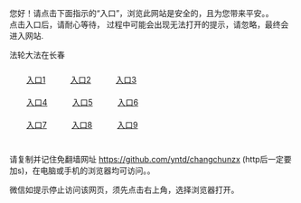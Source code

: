 您好！请点击下面指示的“入口”，浏览此网站是安全的，且为您带来平安。。 <br/>
点击入口后，请耐心等待， 过程中可能会出现无法打开的提示，请忽略，最终会进入网站. </br>

法轮大法在长春<br/>
<div style="padding:10px"><a style="margin:20px" target="_blank" href="https://d2shvs8rkf2a3f.cloudfront.net/2Qpsp?geine" id="ccLink1" rel="nofollow">入口1</a> <a target="_blank" style="margin:20px" href="https://d3odv1qmmd2ucn.cloudfront.net/2Qpsp?ppzfbzo" id="ccLink2" rel="nofollow">入口2</a> <a style="margin:20px" target="_blank" href="https://d2t42hnqgchijs.cloudfront.net/2Qpsp?zvenyrrt" id="ccLink3" rel="nofollow">入口3</a></div>

<div style="padding:10px" ><a style="margin:20px" target="_blank" href="https://d2shvs8rkf2a3f.cloudfront.net/2Qpsp?geine" id="ccLink4" rel="nofollow">入口4</a> <a style="margin:20px" href="https://d3odv1qmmd2ucn.cloudfront.net/2Qpsp?ppzfbzo" target="_blank" id="ccLink5" rel="nofollow">入口5</a> <a style="margin:20px" href="https://d2t42hnqgchijs.cloudfront.net/2Qpsp?zvenyrrt" target="_blank" id="ccLink6" rel="nofollow">入口6</a></div>

<div style="padding:10px"><a style="margin:20px" target="_blank" href="https://d2shvs8rkf2a3f.cloudfront.net/2Qpsp?geine" id="ccLink7" rel="nofollow">入口7</a> <a style="margin:20px" href="https://d3odv1qmmd2ucn.cloudfront.net/2Qpsp?ppzfbzo" target="_blank" id="ccLink8" rel="nofollow">入口8</a> <a style="margin:20px" target="_blank" href="https://d2t42hnqgchijs.cloudfront.net/2Qpsp?zvenyrrt" id="ccLink9" rel="nofollow">入口9</a></div>

<br/>



请复制并记住免翻墙网址 https://github.com/yntd/changchunzx (http后一定要加s)，在电脑或手机的浏览器均可访问。。<br/>

微信如提示停止访问该网页，须先点击右上角，选择浏览器打开。
